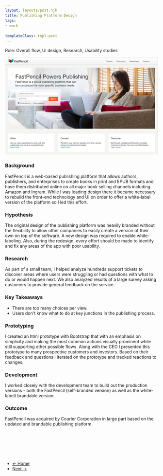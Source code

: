 ```yaml
---
layout: layouts/post.njk
title: Publishing Platform Design
tags:
- work

templateClass: tmpl-post
---
```



<style>
.project-page a {
  color: var(--brightblue);
  font-weight: 700;
}
</style>


Role: Overall flow, UI design, Research, Usability studies

![fastpencil landing page](/img/fp-home2.jpg)


### Background

FastPencil is a web-based publishing platform that allows authors, publishers, and enterprises to create books in print and EPUB formats and have them distributed online on all major book selling channels including Amazon and Ingram. While I was leading design there it became necessary to rebuild the front-end technology and UI on order to offer a white-label version of the platform so I led this effort. 

### Hypothesis

The original design of the publishing platform was heavily branded without the flexibility to allow other companies to easily create a version of their own on top of the software. A new design was required to enable white-labeling. Also, during the redesign, every effort should be made to identify and fix any areas of the app with poor usability.

### Research

As part of a small team, I helped analyze hundreds support tickets to discover areas where users were struggling or had questions with what to do or would happen next. We also analyzed results of a large survey asking customers to provide general feedback on the service. 

### Key Takeaways 

- There are too many choices per view. 
- Users don't know what to do at key junctions in the publishing process.

### Prototyping

I created an html prototype with Bootstrap that with an emphasis on simplicity and making the most common actions visually prominent while still supporting other possible flows. Along with the CEO I presented this prototype to many prospective customers and investors. Based on their feedback and questions I iterated on the prototype and tracked reactions to changes.

### Development

I worked closely with the development team to build out the production versions - both the FastPencil (self-branded version) as well as the white-label/ brandable version. 

### Outcome

FastPencil was acquired by Courier Corporation in large part based on the updated and brandable publishing platform.


<br><br><br><br><br>


<ul class="arrows">
  <li class="arrows__back"><a href="{{ '/' | url }}">&#8592; Home</a></li>
  <li class="arrows__next"><a href="{{ '/' }}">Next &#8594;</a></li>
</ul>